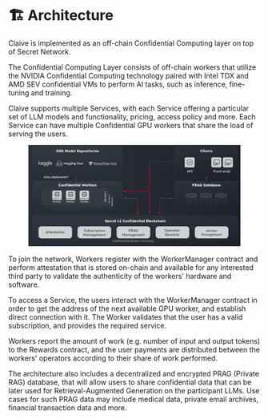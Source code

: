 # 🏗️ Architecture

Claive is implemented as an off-chain Confidential Computing layer on top of Secret Network.

The Confidential Computing Layer consists of off-chain workers that utilize the NVIDIA Confidential Computing technology paired with Intel TDX and AMD SEV confidential VMs to perform AI tasks, such as inference, fine-tuning and training.

Claive supports multiple Services, with each Service offering a particular set of LLM models and functionality, pricing, access policy and more. Each Service can have multiple Confidential GPU workers that share the load of serving the users.&#x20;



<figure><img src="../.gitbook/assets/image (1).png" alt=""><figcaption></figcaption></figure>

To join the network, Workers register with the WorkerManager contract and perform attestation that is stored on-chain and available for any interested third party to validate the authenticity of the workers' hardware and software.

To access a Service, the users interact with the WorkerManager contract in order to get the address of the next available GPU worker, and establish direct connection with it. The Worker validates that the user has a valid subscription, and provides the required service.

Workers report the amount of work (e.g. number of input and output tokens) to the Rewards contract, and the user payments are distributed between the workers' operators according to their share of work performed.

The architecture also includes a decentralized and encrypted PRAG (Private RAG) database, that will allow users to share confidential data that can be later used for Retrieval-Augmented Generation on the participant LLMs. Use cases for such PRAG data may include medical data, private email archives, financial transaction data and more.



